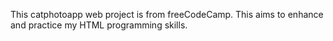 This catphotoapp web project is from freeCodeCamp. This aims to enhance and practice my HTML programming skills.

